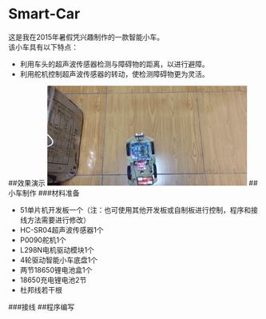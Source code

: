 # Smart-Car
这是我在2015年暑假凭兴趣制作的一款智能小车。  
该小车具有以下特点：  
* 利用车头的超声波传感器检测与障碍物的距离，以进行避障。  
* 利用舵机控制超声波传感器的转动，使检测障碍物更为灵活。

##效果演示
![car](https://github.com/Jason-Flash/Smart-Car/blob/master/image/SmartCar.gif)
##小车制作
###材料准备
* 51单片机开发板一个（注：也可使用其他开发板或自制板进行控制，程序和接线方法需要进行修改）  
* HC-SR04超声波传感器1个  
* P0090舵机1个  
* L298N电机驱动模块1个  
* 4轮驱动智能小车底盘1个  
* 两节18650锂电池盒1个
* 18650充电锂电池2节  
* 杜邦线若干根

###接线
##程序编写
